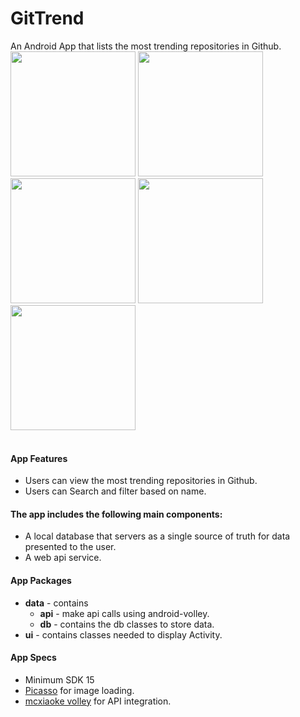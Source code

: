 # GitTrend
An Android App that lists the most trending repositories in Github.
<br><img src="https://github.com/mdazharips/GitTrend/blob/main/Screenshots/loading.jpg" width="200" style="max-width:100%;">   <img src="https://github.com/mdazharips/GitTrend/blob/main/Screenshots/nonetwork.jpg" width="200" style="max-width:100%;"> <img src="https://github.com/mdazharips/GitTrend/blob/main/Screenshots/loaded%20data.jpg" width="200" style="max-width:100%;"> <img src="https://github.com/mdazharips/GitTrend/blob/main/Screenshots/Search.jpg" width="200" style="max-width:100%;"> <img src="https://github.com/mdazharips/GitTrend/blob/main/Screenshots/pull%20to%20reload.gif" width="200" style="max-width:100%;"></br></br>

#### App Features
* Users can view the most trending repositories in Github.
* Users can Search and filter based on name.
 
 #### The app includes the following main components:

* A local database that servers as a single source of truth for data presented to the user. 
* A web api service.


#### App Packages
* <b>data</b> - contains 
    * <b>api</b> -  make api calls using android-volley. 
    * <b>db</b> - contains the db classes to store data.
* <b>ui</b> - contains classes needed to display Activity.



#### App Specs
* Minimum SDK 15
* [Picasso](http://square.github.io/picasso/) for image loading.
* [mcxiaoke volley](https://github.com/mcxiaoke/android-volley/) for API integration.
